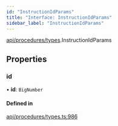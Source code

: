 ```yaml
---
id: "InstructionIdParams"
title: "Interface: InstructionIdParams"
sidebar_label: "InstructionIdParams"
---
```


[api/procedures/types](../../../../../modules/API/Procedures/Types/Types.md).InstructionIdParams

## Properties

### id

• **id**: `BigNumber`

#### Defined in

[api/procedures/types.ts:986](https://github.com/PolymeshAssociation/polymesh-sdk/blob/0dbd0ebd0/src/api/procedures/types.ts#L986)
